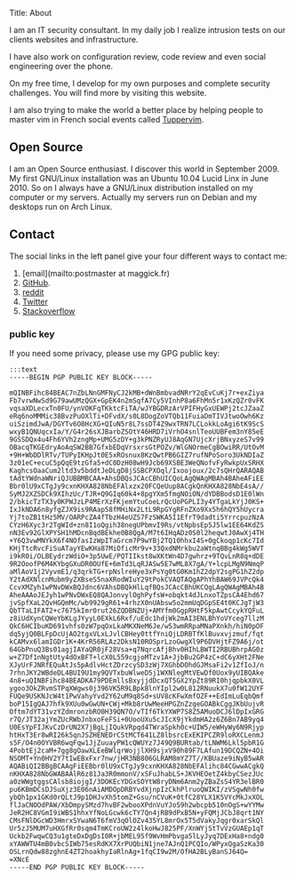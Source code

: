 Title: About

I am an IT security consultant. In my daily job I realize intrusion tests on our
clients websites and infrastructure.

I have also work on configuration review, code review and even social
engineering over the phone.

On my free time, I develop for my own purposes and complete security challenges.
You will find more by visiting this website.

I am also trying to make the world a better place by helping people to master
vim in French social events called [Tuppervim](http://tuppervim.org).

## Open Source

I am an Open Source enthusiast. I discover this world in September 2009. My
first GNU/Linux installation was an Ubuntu 10.04 Lucid Linx in June 2010. So on
I always have a GNU/Linux distribution installed on my computer or my servers.
Actually my servers run on Debian and my desktops run on Arch Linux.

## Contact

The social links in the left panel give your four different ways to contact me:

  1. [email](mailto:postmaster at maggick.fr)
  2. [GitHub](https://github.com/maggick).
  3. [reddit](https://www.reddit.com/user/maaggick/)
  4. [Twitter](https://twitter.com/maggick_fr)
  5. [Stackoverflow](https://stackoverflow.com/users/1827067/maggick)

### public key

If you need some privacy, please use my GPG public key:

    :::text
    -----BEGIN PGP PUBLIC KEY BLOCK-----

    mQINBFihc84BEAC7nZbLNnGMFNyCJ2kMB+dWnBmbvadNRrY2qEvCuKj7r+exZiya
    Fb7vrwNwSd9G79awUMzQGX+GpEK4n2mSqfA7Cy5VInhP8a6FhMn5r1xKzQZr0vFK
    vqsaXDLecxTn0FU/ynVOKFqTKktcFiTA/wJYBGDRzArVPIFHyGxUEWPj2tcJZaaZ
    eRq6noMMMic38BvzPuOXlTi+DFvdX/s0L8DogZoVTQb11FuiaDmTIVJtwoOwh6Kz
    uiSzimdJwA/DGYTv6O8HcXG+QIuN5r8L7ssDT4Z9wxTRN7LCLokkLoAgi6tK9ScS
    wxyB1QNUqcxIa/Y/G4r26sXJBarbZSOtY46HRD7iVrhO4snlTeoUUBFem3nY85eE
    9GSSDQx4u4Fh6YVh2zngMp+UMG5zDY+g3kPNZRyUJ8AqGN7UjcXrjBNxyzeS7v99
    OBacqTKGEdryAoAqSW2BB7GfxbEDqVrsxrsGtPOZv/WlGNOrmeCgBOwiRR/UtOvM
    +9H+WbDDlRTv/TUPyIKHpJt0E5xROsnux8KzQwtPB6GIZ7rufNPoSoro3UkNDIaZ
    3z01eC+ecuC5pQqE9tzGfa5+dC0DzH08wH9Jcb69XSBE3WeQNofvFyRwkpUxSRHX
    KaghcsOaaCum2ltd3v5bddtJeDLgD8jSSBCPXOql/Ixoojoux/2c7sQHrQARAQAB
    tAdtYWdnaWNriQJUBBMBCAA+AhsDBQsJCAcCBhUICQoLAgQWAgMBAh4BAheAFiEE
    Bbr0lU9xCTgJy9cxnKHXA828NbEFAlxzx20FCQeUup8ACgkQnKHXA828NbE4sA//
    SyMJ2XZSDCk9XIhzUc/TJR+Q9GIq60k4+8pgYXm5fmgNOiON/dYDBBodsD1E0lWn
    2/bkicTzTX3y0KPWJzLP4MErXzFKjemYtuCoeLrQcUoPGPLI3y4YTgaLkYjJ0KS+
    IxJkNDA6n8yfgZJX9is9RAap58fMHiNx2LtL9RpGYgRFnZXo9Xx5h6hQY5hUycra
    Yj7toZB1tHz5MV/OARPcZA4fTbzH4eUZS7FzSWKA5I1EfrT9dadti5YrrcpuzNzA
    CYzH6Xyc3r2TgWId+zn8I1oQgih38negUPbmvI9Rs/vtNpbsEp5J5lw1EE64KdZS
    nN3Ev92GlXPYSH1hMDcnBqdBEkhe0B8QgA/M7t6IHqADz0S0l2heqwtJ0AwXj4TH
    +Y6Q3vwMNYkX6f4NOfasIzWpITaGrcm7P9wYBj2TQ10hhxI4S+0gCkoqp1cKc7Id
    KHjTtcRvcFiSuATayYEwKHa87MiOficMr9v+33QxdNMrkbu2aWtnqBBg4kWg5WVT
    i9kR0i/OLBEydrzWdiO+3p5UwE/PQTIIkst8wXKtWn4D7gwhrz+9TQvLnR8q+dDE
    9R2OoofP6M4KYbgGXuDR0OUfE+6mTd3LqRJASw5E7wML8X7gA/Y+lcpLMgN9NmqP
    aMlAoV1j2VyvmE1/q3qrkTG+rpNslreHye3xPsYg0tG0Km1hZ2dpY2sgPG1hZ2dp
    Y2tAdXNlcnMubm9yZXBseS5naXRodWIuY29tPokCVAQTAQgAPhYhBAW69JVPcQk4
    CcvXMZyh1wPNvDWxBQJdnc6VAhsDBQkHlLqfBQsJCAcCBhUKCQgLAgQWAgMBAh4B
    AheAAAoJEJyh1wPNvDWxEQ8QAJonvylOghPyfsW+obqkt4dJLnxoTZpsCA4Ehd67
    jvSpfXaL2QvHGQmMc/wb9929gR61+4rhzX0nUAbsw5o2mmUqDGpSE4t0KCJgTjW3
    QbTTaLIFAT2+c7675kImr0rut26ZQDBNZUj+AMYfm0GgpRHtF5kpAwtCcykYQFuL
    z8iUdXynCQWeYbKLgJYyyL0EXkL6Rxf/uEdc1hdjWk2mAI3ENLBhYoVYceg7llzM
    QkC6HCIbuKD691vhfs0zW7pqOxLkaMKXNeM6Je/w53wmRRpaMNaPXnkh/hiN0pOF
    dq5yjQ0BLFpDcUjAO2tgxVLxLJvlCBHey0ttfYniQjLDRBTfKlBuvxvjzmuf/fqt
    kCAMvx6lamIGDr1K+4KrR56RLAz2DksN10ROSprLzoGwgXl9P6DVHjtFZ9A6j/ot
    64GbPnuQ3Bs01agjIAYaQR0jF28Vsa+q7NqrcAfjBhv0HIhLBWTI2RBUBhrpAG0z
    w+Z7Df1nNgtUty4dOxBFT+lcX0L559cgjoMTzv1A+JjbBu2GP4zC+dC6yXHt2FNe
    XJyUrFJNRfEQuAtJs5pAdlvHctZDrzcySD3zWj7XGhbDOhdGJMsaFi2v1ZfIoJ/n
    7rhnJKY2WBdeDL4BUI9U1my9QVTxbuWlweD5j1WXNlegMtVEwDf0Uox9yUIBQAke
    4n8+uQINBFihc84BEADKA79PDEmllsBxyjjdDcxQT5GX2YpZt89RI0hjqpbkX0VL
    ygoo3OkZRvmSTPqXWgws0j396VK5R9LBpkBlnYIpl2w0L812RNuukX7u0fW12UYF
    FUQe9USKNJcW4t1PwVahyYvd2Y62uM9q8Sd+sUV8cKFwXmfOZF++EdImLuEqbQmf
    boP15IgQAJ7hfk9XUu0wGwUN+CWj+Mkb8rUwMeeHPGZnZzgeGOABkCggJKbUujvR
    Oftm7dYT31vzYZdmronzbRO0H39QN7O/vTIf6TkYXWP7S8Z5AMuoDCJ6lDpIxGRG
    r7Q/JT32ajYmZUcRWbJnbxoFeFSi+0UooUXu5cJIcX9jYkdmHA2z6Z6Bn7AB9yq4
    U0EsYpFIJKvCzDrUN2X7jBgLjIQukVRpqd4TWraSpkh0c+UIW5/eWHyWy6N9Rjyp
    htHxT3Er8wRI26k5qnJSZHENEDrCStMCT641LZ8lbsrcExEKIPCZR9loRXCLenmJ
    s5F/O4n0OYVBR6wqFqw1JjZuuayPW1cQWUYz7J49Q9BURtab/tLNWM6Lkl5pbR1G
    4PobtEj2caM+7gg8gOawXLEeBWlqrWojjlXH9sjxV90h89F7LAfun19DCQZN+4Oi
    NSOMT+Yn0HV2Y7tIwEBxFxr7nw/jHR3NB806GLRAM8mYZ7T//KBUaze9iNyB5wAR
    AQABiQI2BBgBCAAgFiEEBbr0lU9xCTgJy9cxnKHXA828NbEFAlihc84CGwwACgkQ
    nKHXA828NbGWABAAlR6z81Ja3R0mmonV/xSFuJhabLS+JKVHEOetZ4kbyCSezJUc
    a0zWWgtggsCAlsb8iojgI/3DOKEcYDGxSOYtW8ryDNm6Anm2yZBaZsS4YR3elBR0
    pu6KBmDCsDJSuXjz3E06nAiAMDOpDRBYvdXjnpIzCkhPlruoQWIKI/zVSgwNh0fw
    ybQh1px1GKd0rQLtJ9p1DHJvXh5tomZ+Gsu/nCVuK+0tfC28YLX1K5VYcMkJxXOL
    flJaCNOOdPAW/XbDmpySMzd7hvBF2wbooXPdnVuYJo59h2wbcpb510nOgS+wYYMw
    JeR2HC8VGmI9iWBS1hhxYfNoLGcwk6cTY7Qn4jRB9dPxB5N+yFQMjJCbJ8qrt1NY
    CMsFNlDGcWD3HmrxSYwaN6T6fmV3qOlOZv435YL8mrOx5T5dVakyJqgr0xarSkQl
    Ur5zJ5MUM7uHXGfRr0sqm4TmKCroUW2z4lkoHwJ825PF/XnWYjStTvVzGUAEp1qT
    Uckb2FwqwCQ3u1gteDxDgDsI0R+jbMEL95f9WvHmPbvga5lLyJyq7DExHa8+ndg0
    xYAWWTU4mB0vbcSIWb75esRdKX7XrPUQbiN1jne7AJnQ1PCQIo/WPyxQgaSzKa30
    OSLrnQdw88zghnE4ZT2hoakhyIaRlnAg+1fqCI9w2M/OfHA2BLyBanSJ64Q=
    =XNcE
    -----END PGP PUBLIC KEY BLOCK-----


